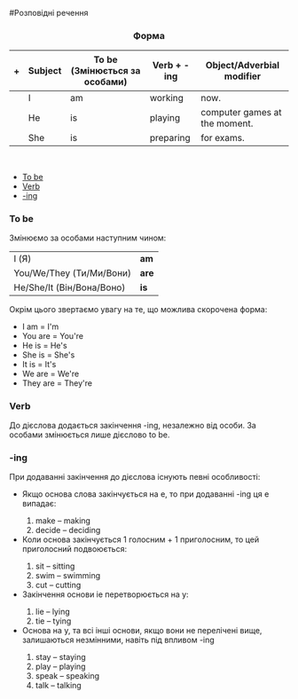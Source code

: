 #Розповідні речення

<center><h3>Форма</h3></center>

| <h4>+</h4> |Subject | To be (Змінюється за особами)| Verb + -ing    | Object/Adverbial modifier |
| -- | -- | -- | -- | -- |
| | I | am | working | now. |
| | He | is | playing | computer games at the moment. |
| | She | is | preparing | for exams. |

<br>


<ul class="nav nav-tabs">
<li class="active"><a data-toggle="tab" href="#home">To be</a></li>
<li><a data-toggle="tab" href="#menu1">Verb</a></li>
<li><a data-toggle="tab" href="#menu2">-ing</a></li>
</ul>

<div class="tab-content">
  <div id="home" class="tab-pane fade in active">
    <h3>To be</h3>
   Змінюємо за особами наступним чином:
    <table>
    <tr>
        <td>I (Я)</td>
        <td><b>am</b></td>
    <tr>
     <tr>
        <td>You/We/They (Ти/Ми/Вони)</td>
        <td><b>are</b></td>
    <tr>
    <tr>
        <td>He/She/It (Він/Вона/Воно)</td>
        <td><b>is</b></td>
    <tr>
    </table>
       Окрім цього звертаємо увагу на те, що можлива скорочена форма:
<ul>
<li>I am = I'm</li>
<li>You are = You're</li>
<li>He is = He's</li>
<li>She is = She's</li>
<li>It is = It's</li>
<li>We are = We're</li>
<li>They are = They're</li>
</ul>
  </div>
  <div id="menu1" class="tab-pane fade">
    <h3>Verb</h3>
До дієслова додається закінчення <span class="p1">-ing</span>, незалежно від особи. За особами змінюється лише дієслово <span class="p1">to be</span>.
  </div>
    <div id="menu2" class="tab-pane fade">
    <h3>-ing</h3>
При додаванні закінчення до дієслова існують певні особливості:
<ul>
<li>Якщо основа слова закінчується на <span class="p1">е</span>, то при додаванні <span class="p1">-ing</span> ця <span class="p1">е</span> випадає:</li>
<ol>
<li>make – making</li>
<li>decide – deciding</li>
</ol>

<li>Коли основа закінчується 1 голосним + 1 приголосним, то цей приголосний подвоюється:</li>
<ol>
<li>sit – sitting</li>
<li>swim – swimming</li>
<li>cut – cutting</li>
</ol>
<li>Закінчення основи <span class="p1">іе</span> перетворюється на <span class="p1">у</span>:</li>
<ol><li>lie – lying</li>
<li>tie – tying</li></ol>
<li>Основа на <span class="p1">у</span>, та всі інші основи, якщо вони не перелічені вище, залишаються незмінними, навіть під впливом <span class="p1">-ing</span></li>
<ol>
<li>stay – staying</li>
<li>play – playing</li>
<li>speak – speaking</li>
<li>talk – talking</li></ol>
</ul>
  </div>
</div>
